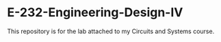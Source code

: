 # E-232-Engineering-Design-IV
This repository is for the lab attached to my Circuits and Systems course.
